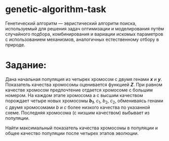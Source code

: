 # genetic-algorithm-task
Генетический алгоритм — эвристический алгоритм поиска, используемый для решения задач оптимизации и моделирования путём случайного подбора, комбинирования и вариации искомых параметров с использованием механизмов, аналогичных естественному отбору в природе.

# Задание:
Дана начальная популяция из четырех хромосом с двумя генами **_x_** и **_y_**. Показатель качества хромосомы оценивается функцией **_Z_**. При равном качестве хромосом предпочтение отдается хромосоме с большим номером. На каждом этапе хромосома a с высшим качеством порождает четыре новых хромосомы **_b<sub>1</sub>_**, $c_{1}$, $b_{2}$, $c_{2}$, обмениваясь генами с двумя хромосомами $b$ и $c$ более низкого качества по указанной схеме. Последняя хромоcома (с низшим качеством) выбывает из популяции.

Найти максимальный показатель качества хромосомы в популяции и общее качество популяции после четырех этапов эволюции.
